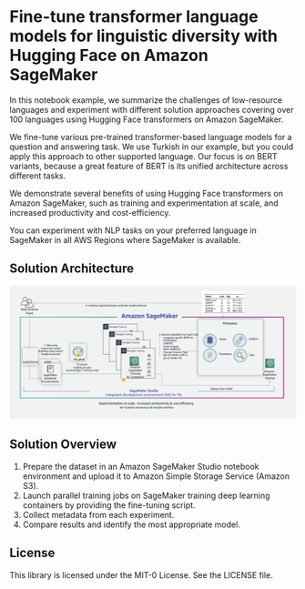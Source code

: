 # Fine-tune transformer language models for linguistic diversity with Hugging Face on Amazon SageMaker

In this notebook example, we summarize the challenges of low-resource languages and experiment with different solution approaches covering over 100 languages using Hugging Face transformers on Amazon SageMaker. 

We fine-tune various pre-trained transformer-based language models for a question and answering task. We use Turkish in our example, but you could apply this approach to other supported language. Our focus is on BERT variants, because a great feature of BERT is its unified architecture across different tasks. 

We demonstrate several benefits of using Hugging Face transformers on Amazon SageMaker, such as training and experimentation at scale, and increased productivity and cost-efficiency.

You can experiment with NLP tasks on your preferred language in SageMaker in all AWS Regions where SageMaker is available. 


## Solution Architecture

![](./images/workflow.png)

## Solution Overview

1.	Prepare the dataset in an Amazon SageMaker Studio notebook environment and upload it to Amazon Simple Storage Service (Amazon S3).
1.	Launch parallel training jobs on SageMaker training deep learning containers by providing the fine-tuning script.
1.	Collect metadata from each experiment.
1.	Compare results and identify the most appropriate model. 


## License

This library is licensed under the MIT-0 License. See the LICENSE file.


